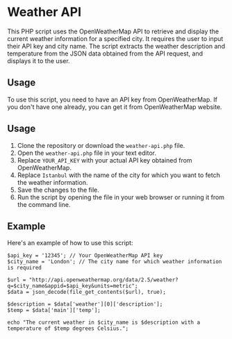 # Weather API

This PHP script uses the OpenWeatherMap API to retrieve and display the current weather information for a specified city. It requires the user to input their API key and city name. The script extracts the weather description and temperature from the JSON data obtained from the API request, and displays it to the user.

## Usage

To use this script, you need to have an API key from OpenWeatherMap. If you don't have one already, you can get it from OpenWeatherMap website.

## Usage

1. Clone the repository or download the `weather-api.php` file.
2. Open the `weather-api.php` file in your text editor.
3. Replace `YOUR_API_KEY` with your actual API key obtained from OpenWeatherMap.
4. Replace `Istanbul` with the name of the city for which you want to fetch the weather information.
5. Save the changes to the file.
6. Run the script by opening the file in your web browser or running it from the command line.

## Example

Here's an example of how to use this script:

```
$api_key = '12345'; // Your OpenWeatherMap API key
$city_name = 'London'; // The city name for which weather information is required

$url = "http://api.openweathermap.org/data/2.5/weather?q=$city_name&appid=$api_key&units=metric";
$data = json_decode(file_get_contents($url), true);

$description = $data['weather'][0]['description'];
$temp = $data['main']['temp'];

echo "The current weather in $city_name is $description with a temperature of $temp degrees Celsius.";
```

